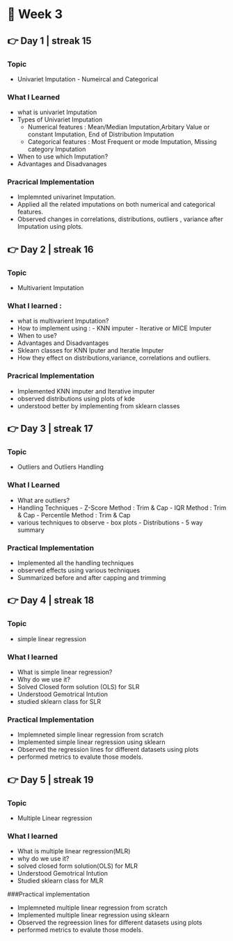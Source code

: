 # 🚀 Week 3

## 👉 Day 1 | streak 15

### Topic

- Univariet Imputation - Numeircal and Categorical

### What I Learned 

- what is univariet Imputation
- Types of Univariet Imputation
    - Numerical features  :  Mean/Median Imputation,Arbitary Value or constant Imputation, End of Distribution Imputation
    - Categorical features : Most Frequent or mode Imputation, Missing category Imputation
- When to use which Imputation?
- Advantages and Disadvanages

### Pracrical Implementation

- Implemnted univarinet Imputation.
- Applied all the related imputations on both numerical and categorical features.
- Observed changes in correlations, distributions, outliers , variance after Imputation using plots.


## 👉 Day 2 | streak 16

### Topic

- Multivarient Imputation

### What I learned : 

- what is multivarient Imputation?
- How to implement using :
      - KNN imputer
      - Iterative or MICE Imputer
- When to use?
- Advantages and Disadvantages
- Sklearn classes for KNN Iputer and Iteratie Imputer
- How they effect on distributions,variance, correlations and outliers.

### Pracrical Implementation

- Implemented KNN imputer and Iterative imputer
- observed distributions using plots of kde
- understood better by implementing from sklearn classes


## 👉 Day 3 | streak 17

### Topic

- Outliers and Outliers Handling

### What I Learned

- What are outliers?
- Handling Techniques
       - Z-Score Method : Trim & Cap
       - IQR Method : Trim & Cap
       - Percentile Method : Trim & Cap
- various techniques to observe
       - box plots
       - Distributions
       - 5 way summary

### Practical Implementation

- Implemented all the handling techniques
- observed effects using various techniques
- Summarized before and after capping and trimming


## 👉 Day 4 | streak 18

### Topic 

- simple linear regression

### What I learned

- What is simple linear regression?
- Why do we use it?
- Solved Closed form solution (OLS) for SLR
- Understood Gemotrical Intution
- studied sklearn class for SLR

### Practical Implementation

- Implemneted simple linear regression from scratch
- Implemented simple linear regression using sklearn
- Observed the regression lines for different datasets using plots
- performed metrics to evalute those models.


## 👉 Day 5 | streak 19

### Topic

- Multiple Linear regression

### What I learned

- What is multiple linear regression(MLR)
- why do we use it?
- solved closed form solution(OLS) for MLR
- Understood Gemotrical Intution
- Studied sklearn class for MLR

###Practical implementation

- Implemneted multiple linear regression from scratch
- Implemented multiple linear regression using sklearn
- Observed the regreession lines for different datasets using plots
- performed metrics to evalute those models.
